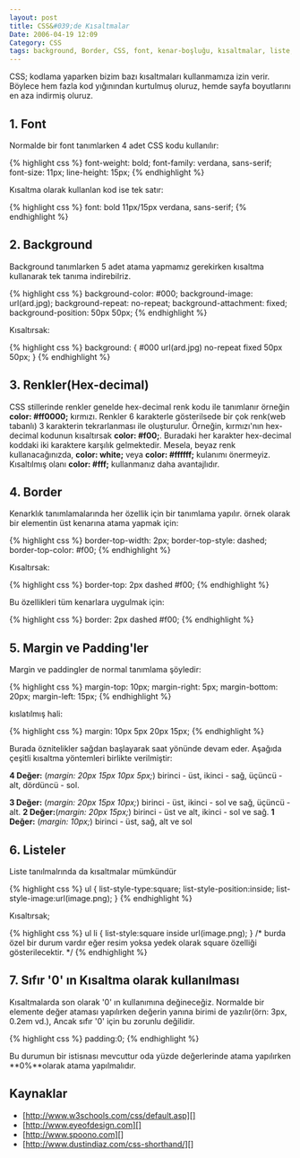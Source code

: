 ```yaml
---
layout: post
title: CSS&#039;de Kısaltmalar
Date: 2006-04-19 12:09
Category: CSS
tags: background, Border, CSS, font, kenar-boşluğu, kısaltmalar, liste, Margin, Padding, renk
---
```


CSS; kodlama yaparken bizim bazı kısaltmaları kullanmamıza izin verir.
Böylece hem fazla kod yığınından kurtulmuş oluruz, hemde sayfa
boyutlarını en aza indirmiş oluruz.

## 1. Font

Normalde bir font tanımlarken 4 adet CSS kodu kullanılır:

{% highlight css %}
font-weight: bold;
font-family: verdana, sans-serif;
font-size: 11px;
line-height: 15px;
{% endhighlight %}

Kısaltma olarak kullanlan kod ise tek satır:

{% highlight css %}
font: bold 11px/15px verdana, sans-serif;
{% endhighlight %}

## 2. Background

Background tanımlarken 5 adet atama yapmamız gerekirken kısaltma
kullanarak tek tanıma indirebilriz.

{% highlight css %}
background-color: #000;
background-image: url(ard.jpg);
background-repeat: no-repeat;
background-attachment: fixed;
background-position: 50px 50px;
{% endhighlight %}

Kısaltırsak:

{% highlight css %}
background: {
    #000 url(ard.jpg) no-repeat fixed 50px 50px;
}
{% endhighlight %}

## 3. Renkler(Hex-decimal)

CSS stillerinde renkler genelde hex-decimal renk kodu ile tanımlanır
örneğin **color: #ff0000;** kırmızı. Renkler 6 karakterle
gösterilsede bir çok renk(web tabanlı) 3 karakterin tekrarlanması ile
oluşturulur. Örneğin, kırmızı'nın hex-decimal kodunun kısaltırsak
**color: #f00;**. Buradaki her karakter hex-decimal koddaki iki
karaktere karşılık gelmektedir. Mesela, beyaz renk kullanacağınızda,
**color: white;** veya **color: #ffffff;** kulanımı önermeyiz.
Kısaltılmış olanı **color: #fff;** kullanmanız daha avantajlıdır.

## 4. Border

Kenarklık tanımlamalarında her özellik için bir tanımlama yapılır. örnek
olarak bir elementin üst kenarına atama yapmak için:

{% highlight css %}
border-top-width: 2px;
border-top-style: dashed;
border-top-color: #f00;
{% endhighlight %}

Kısaltırsak:

{% highlight css %}
border-top: 2px dashed #f00;
{% endhighlight %}

Bu özellikleri tüm kenarlara uygulmak için:

{% highlight css %}
border: 2px dashed #f00;
{% endhighlight %}

## 5. Margin ve Padding'ler

Margin ve paddingler de normal tanımlama şöyledir:

{% highlight css %}
margin-top: 10px;
margin-right: 5px;
margin-bottom: 20px;
margin-left: 15px;
{% endhighlight %}

kıslatılmış hali:

{% highlight css %}
margin: 10px 5px 20px 15px;
{% endhighlight %}

Burada öznitelikler sağdan başlayarak saat yönünde devam eder. Aşağıda çeşitli
kısaltma yöntemleri birlikte verilmiştir:

**4 Değer:** (*margin: 20px 15px 10px 5px;*) birinci - üst, ikinci -
sağ, üçüncü - alt, dördüncü - sol.

**3 Değer:** (*margin: 20px 15px 10px;*) birinci - üst, ikinci - sol ve
sağ, üçüncü - alt. **2 Değer:**(*margin: 20px 15px;*) birinci - üst ve
alt, ikinci - sol ve sağ. **1 Değer:** (*margin: 10px;*) birinci - üst,
sağ, alt ve sol

## 6. Listeler

Liste tanılmalrında da kısaltmalar mümkündür

{% highlight css %}
ul {
    list-style-type:square;
    list-style-position:inside;
    list-style-image:url(image.png);
}
{% endhighlight %}

Kısaltırsak;

{% highlight css %}
ul li {
    list-style:square inside url(image.png);
} /* burda özel bir durum vardır eğer resim yoksa yedek olarak square özelliği gösterilecektir. */
{% endhighlight %}

## 7. Sıfır '0' ın Kısaltma olarak kullanılması

Kısaltmalarda son olarak '0' ın kullanımına değineceğiz. Normalde bir
elemente değer ataması yapılırken değerin yanına birimi de yazılır(örn:
3px, 0.2em vd.), Ancak sıfır '0' için bu zorunlu değilidir.

{% highlight css %}
padding:0;
{% endhighlight %}

Bu durumun bir istisnası mevcuttur oda yüzde değerlerinde atama yapılırken **0%**olarak atama
yapılmalıdır.

## Kaynaklar

-   [http://www.w3schools.com/css/default.asp][]
-   [http://www.eyeofdesign.com][]
-   [http://www.spoono.com][]
-   [http://www.dustindiaz.com/css-shorthand/][]


  [http://www.w3schools.com/css/default.asp]: http://www.w3schools.com/css/default.asp
  [http://www.eyeofdesign.com]: http://www.eyeofdesign.com/css/background.php
  [http://www.spoono.com]: http://www.spoono.com/csst/tutorials/tutorial.php?id=5
  [http://www.dustindiaz.com/css-shorthand/]: http://www.dustindiaz.com/css-shorthand/
